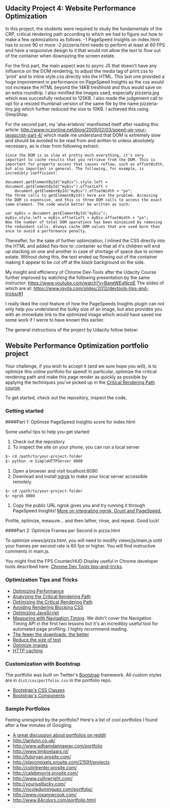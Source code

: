 ## Udacity Project 4: Website Performance Optimization
In this project, the students were required to study the fundamentals of the CRP, critical rendering path according to which we had to figure out how to make a few optimizations as follows:
-1 PageSpeed Insights on index.html has to score 90 or more
-2 pizzeria.html needs to perform at least at 60 FPS and have a responsive design to it that would not allow the text to flow out of the container when downsizing the screen estate.

For the first part, the main aspect was to async JS that doesn't have any influence on the DOM rendering, to adjust the media tag of print.css to 'print' and to inline style.css directly into the HTML. This last one provided a huge improvement in performance on PageSpeed Insights as the css would not increase the HTML beyond the 14KB treshhold and thus would save on an extra roundtrip. I also minified the images used, especially pizzeria.jpg which was succesfully reduced to 125KB. I also made the judgement call to opt for a resized thumbnail version of the same file by the name pizzeria-tiny.jpg which further reduced the size to 10KB. I achieved this using GimpShop.

For the second part, my 'aha-erlebnis' manifested itself after reading this article: http://www.nczonline.net/blog/2009/02/03/speed-up-your-javascript-part-4/ which made me understand that DOM is extremely slow and should be avoided to be read from and written to unless absolutely necessary, as is clear from following extract:

    Since the DOM is so slow at pretty much everything, it’s very important to cache results that you retrieve from the DOM. This is important for property access that causes reflow, such as offsetWidth, but also important in general. The following, for example, is incredibly inefficient:

    document.getElementById("myDiv").style.left = document.getElementById("myDiv").offsetLeft +
        document.getElementById("myDiv").offsetWidth + "px";
    The three calls to getElementById() here are the problem. Accessing the DOM is expensive, and this is three DOM calls to access the exact same element. The code would better be written as such:

    var myDiv = document.getElementById("myDiv");
    myDiv.style.left = myDiv.offsetLeft + myDiv.offsetWidth + "px";
    Now the number of total DOM operations has been minimized by removing the redundant calls. Always cache DOM values that are used more than once to avoid a performance penalty.

Thereafter, for the sake of further optimization, I inlined the CSS directly into the HTML and added flex-box to .container so that all it's children will end up stacking on one and another in case of shortage of space due to screen estate. Without doing this, the text ended up flowing out of the container making it appear to be cut off at the black background on the side.

My insight and efficiency of Chrome Dev-Tools after the Udacity Course further improved by watching the following presentation by the same instructor:
https://www.youtube.com/watch?v=BaneWEqNcpE
The slides of which are at:
https://www.igvita.com/slides/2012/devtools-tips-and-tricks/#1

I really liked the cool feature of how the PageSpeeds Insights plugin can not only help you understand the bulky size of an image, but also provides you with an immediate link to the optimized image which would have saved me some work if I werre to have known this earlier.

The general instructions of the project by Udacity follow below:

## Website Performance Optimization portfolio project

Your challenge, if you wish to accept it (and we sure hope you will), is to optimize this online portfolio for speed! In particular, optimize the critical rendering path and make this page render as quickly as possible by applying the techniques you've picked up in the [Critical Rendering Path course](https://www.udacity.com/course/ud884).

To get started, check out the repository, inspect the code,

### Getting started

####Part 1: Optimize PageSpeed Insights score for index.html

Some useful tips to help you get started:

1. Check out the repository
1. To inspect the site on your phone, you can run a local server

  ```bash
  $> cd /path/to/your-project-folder
  $> python -m SimpleHTTPServer 8080
  ```

1. Open a browser and visit localhost:8080
1. Download and install [ngrok](https://ngrok.com/) to make your local server accessible remotely.

  ``` bash
  $> cd /path/to/your-project-folder
  $> ngrok 8080
  ```

1. Copy the public URL ngrok gives you and try running it through PageSpeed Insights! [More on integrating ngrok, Grunt and PageSpeed.](http://www.jamescryer.com/2014/06/12/grunt-pagespeed-and-ngrok-locally-testing/)

Profile, optimize, measure... and then lather, rinse, and repeat. Good luck!

####Part 2: Optimize Frames per Second in pizza.html

To optimize views/pizza.html, you will need to modify views/js/main.js until your frames per second rate is 60 fps or higher. You will find instructive comments in main.js.

You might find the FPS Counter/HUD Display useful in Chrome developer tools described here: [Chrome Dev Tools tips-and-tricks](https://developer.chrome.com/devtools/docs/tips-and-tricks).

### Optimization Tips and Tricks
* [Optimizing Performance](https://developers.google.com/web/fundamentals/performance/ "web performance")
* [Analyzing the Critical Rendering Path](https://developers.google.com/web/fundamentals/performance/critical-rendering-path/analyzing-crp.html "analyzing crp")
* [Optimizing the Critical Rendering Path](https://developers.google.com/web/fundamentals/performance/critical-rendering-path/optimizing-critical-rendering-path.html "optimize the crp!")
* [Avoiding Rendering Blocking CSS](https://developers.google.com/web/fundamentals/performance/critical-rendering-path/render-blocking-css.html "render blocking css")
* [Optimizing JavaScript](https://developers.google.com/web/fundamentals/performance/critical-rendering-path/adding-interactivity-with-javascript.html "javascript")
* [Measuring with Navigation Timing](https://developers.google.com/web/fundamentals/performance/critical-rendering-path/measure-crp.html "nav timing api"). We didn't cover the Navigation Timing API in the first two lessons but it's an incredibly useful tool for automated page profiling. I highly recommend reading.
* <a href="https://developers.google.com/web/fundamentals/performance/optimizing-content-efficiency/eliminate-downloads.html">The fewer the downloads, the better</a>
* <a href="https://developers.google.com/web/fundamentals/performance/optimizing-content-efficiency/optimize-encoding-and-transfer.html">Reduce the size of text</a>
* <a href="https://developers.google.com/web/fundamentals/performance/optimizing-content-efficiency/image-optimization.html">Optimize images</a>
* <a href="https://developers.google.com/web/fundamentals/performance/optimizing-content-efficiency/http-caching.html">HTTP caching</a>

### Customization with Bootstrap
The portfolio was built on Twitter's <a href="http://getbootstrap.com/">Bootstrap</a> framework. All custom styles are in `dist/css/portfolio.css` in the portfolio repo.

* <a href="http://getbootstrap.com/css/">Bootstrap's CSS Classes</a>
* <a href="http://getbootstrap.com/components/">Bootstrap's Components</a>

### Sample Portfolios

Feeling uninspired by the portfolio? Here's a list of cool portfolios I found after a few minutes of Googling.

* <a href="http://www.reddit.com/r/webdev/comments/280qkr/would_anybody_like_to_post_their_portfolio_site/">A great discussion about portfolios on reddit</a>
* <a href="http://ianlunn.co.uk/">http://ianlunn.co.uk/</a>
* <a href="http://www.adhamdannaway.com/portfolio">http://www.adhamdannaway.com/portfolio</a>
* <a href="http://www.timboelaars.nl/">http://www.timboelaars.nl/</a>
* <a href="http://futoryan.prosite.com/">http://futoryan.prosite.com/</a>
* <a href="http://playonpixels.prosite.com/21591/projects">http://playonpixels.prosite.com/21591/projects</a>
* <a href="http://colintrenter.prosite.com/">http://colintrenter.prosite.com/</a>
* <a href="http://calebmorris.prosite.com/">http://calebmorris.prosite.com/</a>
* <a href="http://www.cullywright.com/">http://www.cullywright.com/</a>
* <a href="http://yourjustlucky.com/">http://yourjustlucky.com/</a>
* <a href="http://nicoledominguez.com/portfolio/">http://nicoledominguez.com/portfolio/</a>
* <a href="http://www.roxannecook.com/">http://www.roxannecook.com/</a>
* <a href="http://www.84colors.com/portfolio.html">http://www.84colors.com/portfolio.html</a>
